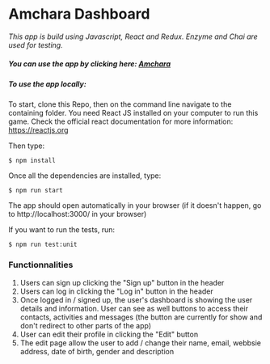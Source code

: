 # Amchara Dashboard
*This app is build using Javascript, React and Redux. Enzyme and Chai are used for testing.*
##### You can use the app by clicking here:  [Amchara](https://amchara.herokuapp.com)
##### To use the app locally:
To start, clone this Repo, then on the command line navigate to the containing folder.
You need React JS installed on your computer to run this game. Check the official react documentation for more information: https://reactjs.org

Then type:

`$ npm install`

Once all the dependencies are installed, type:

`$ npm run start`

The app should open automatically in your browser (if it doesn't happen, go to http://localhost:3000/ in your browser)

If you want to run the tests, run:

`$ npm run test:unit`


### Functionnalities
1. Users can sign up clicking the "Sign up" button in the header
2.  Users can log in clicking the "Log in" button in the header
3. Once logged in / signed up, the user's dashboard is showing the user details and information. User can see as well buttons to access their contacts, activities and messages (the button are currently for show and don't redirect to other parts of the app)
4. User can edit their profile in clicking the "Edit" button
5. The edit page allow the user to add / change their name, email, webbsie address, date of birth, gender and description
